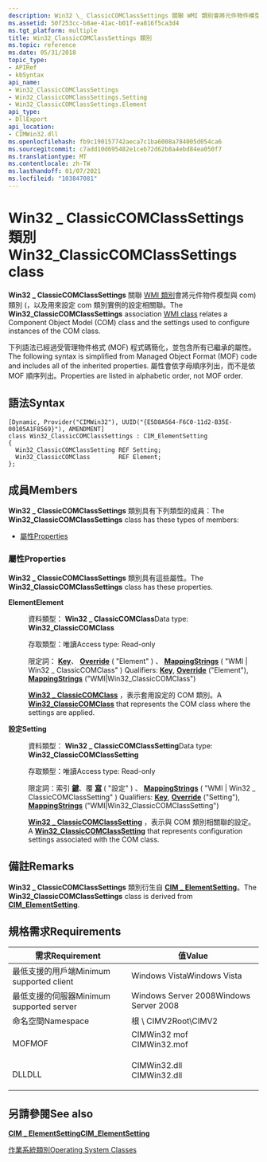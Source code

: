 ```yaml
---
description: Win32 \_ ClassicCOMClassSettings 關聯 WMI 類別會將元件物件模型與 com) 類別 (，以及用來設定 com 類別實例的設定相關聯。
ms.assetid: 50f253cc-b8ae-41ac-b01f-ea816f5ca3d4
ms.tgt_platform: multiple
title: Win32_ClassicCOMClassSettings 類別
ms.topic: reference
ms.date: 05/31/2018
topic_type:
- APIRef
- kbSyntax
api_name:
- Win32_ClassicCOMClassSettings
- Win32_ClassicCOMClassSettings.Setting
- Win32_ClassicCOMClassSettings.Element
api_type:
- DllExport
api_location:
- CIMWin32.dll
ms.openlocfilehash: fb9c190157742aeca7c1ba6008a784005d054ca6
ms.sourcegitcommit: c7add10d695482e1ceb72d62b8a4ebd84ea050f7
ms.translationtype: MT
ms.contentlocale: zh-TW
ms.lasthandoff: 01/07/2021
ms.locfileid: "103847081"
---
```

# <a name="win32_classiccomclasssettings-class"></a><span data-ttu-id="b360b-103">Win32 \_ ClassicCOMClassSettings 類別</span><span class="sxs-lookup"><span data-stu-id="b360b-103">Win32\_ClassicCOMClassSettings class</span></span>

<span data-ttu-id="b360b-104">**Win32 \_ ClassicCOMClassSettings** 關聯 [WMI 類別](/windows/desktop/WmiSdk/retrieving-a-class)會將元件物件模型與 com) 類別 (，以及用來設定 com 類別實例的設定相關聯。</span><span class="sxs-lookup"><span data-stu-id="b360b-104">The **Win32\_ClassicCOMClassSettings** association [WMI class](/windows/desktop/WmiSdk/retrieving-a-class) relates a Component Object Model (COM) class and the settings used to configure instances of the COM class.</span></span>

<span data-ttu-id="b360b-105">下列語法已經過受管理物件格式 (MOF) 程式碼簡化，並包含所有已繼承的屬性。</span><span class="sxs-lookup"><span data-stu-id="b360b-105">The following syntax is simplified from Managed Object Format (MOF) code and includes all of the inherited properties.</span></span> <span data-ttu-id="b360b-106">屬性會依字母順序列出，而不是依 MOF 順序列出。</span><span class="sxs-lookup"><span data-stu-id="b360b-106">Properties are listed in alphabetic order, not MOF order.</span></span>

## <a name="syntax"></a><span data-ttu-id="b360b-107">語法</span><span class="sxs-lookup"><span data-stu-id="b360b-107">Syntax</span></span>

``` syntax
[Dynamic, Provider("CIMWin32"), UUID("{E5D8A564-F6C0-11d2-B35E-00105A1F8569}"), AMENDMENT]
class Win32_ClassicCOMClassSettings : CIM_ElementSetting
{
  Win32_ClassicCOMClassSetting REF Setting;
  Win32_ClassicCOMClass        REF Element;
};
```

## <a name="members"></a><span data-ttu-id="b360b-108">成員</span><span class="sxs-lookup"><span data-stu-id="b360b-108">Members</span></span>

<span data-ttu-id="b360b-109">**Win32 \_ ClassicCOMClassSettings** 類別具有下列類型的成員：</span><span class="sxs-lookup"><span data-stu-id="b360b-109">The **Win32\_ClassicCOMClassSettings** class has these types of members:</span></span>

-   [<span data-ttu-id="b360b-110">屬性</span><span class="sxs-lookup"><span data-stu-id="b360b-110">Properties</span></span>](#properties)

### <a name="properties"></a><span data-ttu-id="b360b-111">屬性</span><span class="sxs-lookup"><span data-stu-id="b360b-111">Properties</span></span>

<span data-ttu-id="b360b-112">**Win32 \_ ClassicCOMClassSettings** 類別具有這些屬性。</span><span class="sxs-lookup"><span data-stu-id="b360b-112">The **Win32\_ClassicCOMClassSettings** class has these properties.</span></span>

<dl> <dt>

<span data-ttu-id="b360b-113">**Element**</span><span class="sxs-lookup"><span data-stu-id="b360b-113">**Element**</span></span>
</dt> <dd> <dl> <dt>

<span data-ttu-id="b360b-114">資料類型： **Win32 \_ ClassicCOMClass**</span><span class="sxs-lookup"><span data-stu-id="b360b-114">Data type: **Win32\_ClassicCOMClass**</span></span>
</dt> <dt>

<span data-ttu-id="b360b-115">存取類型：唯讀</span><span class="sxs-lookup"><span data-stu-id="b360b-115">Access type: Read-only</span></span>
</dt> <dt>

<span data-ttu-id="b360b-116">限定詞： [**Key**](/windows/desktop/WmiSdk/key-qualifier)、 [**Override**](/windows/desktop/WmiSdk/standard-qualifiers) ( "Element" ) 、 [**MappingStrings**](/windows/desktop/WmiSdk/standard-qualifiers) ( "WMI \| Win32 \_ ClassicCOMClass" ) </span><span class="sxs-lookup"><span data-stu-id="b360b-116">Qualifiers: [**Key**](/windows/desktop/WmiSdk/key-qualifier), [**Override**](/windows/desktop/WmiSdk/standard-qualifiers) ("Element"), [**MappingStrings**](/windows/desktop/WmiSdk/standard-qualifiers) ("WMI\|Win32\_ClassicCOMClass")</span></span>
</dt> </dl>

<span data-ttu-id="b360b-117">[**Win32 \_ ClassicCOMClass**](win32-classiccomclass.md) ，表示套用設定的 COM 類別。</span><span class="sxs-lookup"><span data-stu-id="b360b-117">A [**Win32\_ClassicCOMClass**](win32-classiccomclass.md) that represents the COM class where the settings are applied.</span></span>

</dd> <dt>

<span data-ttu-id="b360b-118">**設定**</span><span class="sxs-lookup"><span data-stu-id="b360b-118">**Setting**</span></span>
</dt> <dd> <dl> <dt>

<span data-ttu-id="b360b-119">資料類型： **Win32 \_ ClassicCOMClassSetting**</span><span class="sxs-lookup"><span data-stu-id="b360b-119">Data type: **Win32\_ClassicCOMClassSetting**</span></span>
</dt> <dt>

<span data-ttu-id="b360b-120">存取類型：唯讀</span><span class="sxs-lookup"><span data-stu-id="b360b-120">Access type: Read-only</span></span>
</dt> <dt>

<span data-ttu-id="b360b-121">限定詞：索引 [**鍵**](/windows/desktop/WmiSdk/key-qualifier)、覆 [**寫**](/windows/desktop/WmiSdk/standard-qualifiers) ( "設定" ) 、 [**MappingStrings**](/windows/desktop/WmiSdk/standard-qualifiers) ( "WMI \| Win32 \_ ClassicCOMClassSetting" ) </span><span class="sxs-lookup"><span data-stu-id="b360b-121">Qualifiers: [**Key**](/windows/desktop/WmiSdk/key-qualifier), [**Override**](/windows/desktop/WmiSdk/standard-qualifiers) ("Setting"), [**MappingStrings**](/windows/desktop/WmiSdk/standard-qualifiers) ("WMI\|Win32\_ClassicCOMClassSetting")</span></span>
</dt> </dl>

<span data-ttu-id="b360b-122">[**Win32 \_ ClassicCOMClassSetting**](win32-classiccomclasssetting.md) ，表示與 COM 類別相關聯的設定。</span><span class="sxs-lookup"><span data-stu-id="b360b-122">A [**Win32\_ClassicCOMClassSetting**](win32-classiccomclasssetting.md) that represents configuration settings associated with the COM class.</span></span>

</dd> </dl>

## <a name="remarks"></a><span data-ttu-id="b360b-123">備註</span><span class="sxs-lookup"><span data-stu-id="b360b-123">Remarks</span></span>

<span data-ttu-id="b360b-124">**Win32 \_ ClassicCOMClassSettings** 類別衍生自 [**CIM \_ ElementSetting**](cim-elementsetting.md)。</span><span class="sxs-lookup"><span data-stu-id="b360b-124">The **Win32\_ClassicCOMClassSettings** class is derived from [**CIM\_ElementSetting**](cim-elementsetting.md).</span></span>

## <a name="requirements"></a><span data-ttu-id="b360b-125">規格需求</span><span class="sxs-lookup"><span data-stu-id="b360b-125">Requirements</span></span>



| <span data-ttu-id="b360b-126">需求</span><span class="sxs-lookup"><span data-stu-id="b360b-126">Requirement</span></span> | <span data-ttu-id="b360b-127">值</span><span class="sxs-lookup"><span data-stu-id="b360b-127">Value</span></span> |
|-------------------------------------|-----------------------------------------------------------------------------------------|
| <span data-ttu-id="b360b-128">最低支援的用戶端</span><span class="sxs-lookup"><span data-stu-id="b360b-128">Minimum supported client</span></span><br/> | <span data-ttu-id="b360b-129">Windows Vista</span><span class="sxs-lookup"><span data-stu-id="b360b-129">Windows Vista</span></span><br/>                                                                |
| <span data-ttu-id="b360b-130">最低支援的伺服器</span><span class="sxs-lookup"><span data-stu-id="b360b-130">Minimum supported server</span></span><br/> | <span data-ttu-id="b360b-131">Windows Server 2008</span><span class="sxs-lookup"><span data-stu-id="b360b-131">Windows Server 2008</span></span><br/>                                                          |
| <span data-ttu-id="b360b-132">命名空間</span><span class="sxs-lookup"><span data-stu-id="b360b-132">Namespace</span></span><br/>                | <span data-ttu-id="b360b-133">根 \\ CIMV2</span><span class="sxs-lookup"><span data-stu-id="b360b-133">Root\\CIMV2</span></span><br/>                                                                  |
| <span data-ttu-id="b360b-134">MOF</span><span class="sxs-lookup"><span data-stu-id="b360b-134">MOF</span></span><br/>                      | <dl> <span data-ttu-id="b360b-135"><dt>CIMWin32 mof</dt></span><span class="sxs-lookup"><span data-stu-id="b360b-135"><dt>CIMWin32.mof</dt></span></span> </dl> |
| <span data-ttu-id="b360b-136">DLL</span><span class="sxs-lookup"><span data-stu-id="b360b-136">DLL</span></span><br/>                      | <dl> <span data-ttu-id="b360b-137"><dt>CIMWin32.dll</dt></span><span class="sxs-lookup"><span data-stu-id="b360b-137"><dt>CIMWin32.dll</dt></span></span> </dl> |



## <a name="see-also"></a><span data-ttu-id="b360b-138">另請參閱</span><span class="sxs-lookup"><span data-stu-id="b360b-138">See also</span></span>

<dl> <dt>

[<span data-ttu-id="b360b-139">**CIM \_ ElementSetting**</span><span class="sxs-lookup"><span data-stu-id="b360b-139">**CIM\_ElementSetting**</span></span>](cim-elementsetting.md)
</dt> <dt>

<span data-ttu-id="b360b-140">[作業系統類別](/previous-versions//aa392727(v=vs.85))</span><span class="sxs-lookup"><span data-stu-id="b360b-140">[Operating System Classes](/previous-versions//aa392727(v=vs.85))</span></span>
</dt> </dl>

 

